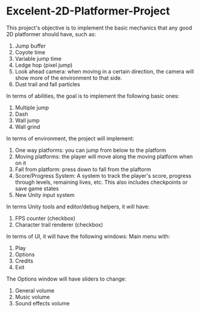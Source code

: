 # Excelent-2D-Platformer-Project
This project's objective is to implement the basic mechanics that any good 2D platformer should have, such as:
1. Jump buffer
2. Coyote time
3. Variable jump time
4. Ledge hop (pixel jump)
5. Look ahead camera: when moving in a certain direction, the camera will show more of the environment to that side.
6. Dust trail and fall particles

In terms of abilities, the goal is to implement the following basic ones:
1. Multiple jump
2. Dash
3. Wall jump
4. Wall grind

In terms of environment, the project will implement:
1. One way platforms: you can jump from below to the platform
2. Moving platforms: the player will move along the moving platform when on it
3. Fall from platform: press down to fall from the plaftorm
4. Score/Progress System: A system to track the player's score, progress through levels, remaining lives, etc. This also includes checkpoints or save game states
5. New Unity input system

In terms Unity tools and editor/debug helpers, it will have:
1. FPS counter (checkbox)
2. Character trail renderer (checkbox)

In terms of UI, it will have the following windows:
Main menu with:
1. Play
2. Options
3. Credits
4. Exit

The Options window will have sliders to change:
1. General volume
2. Music volume
3. Sound effects volume
